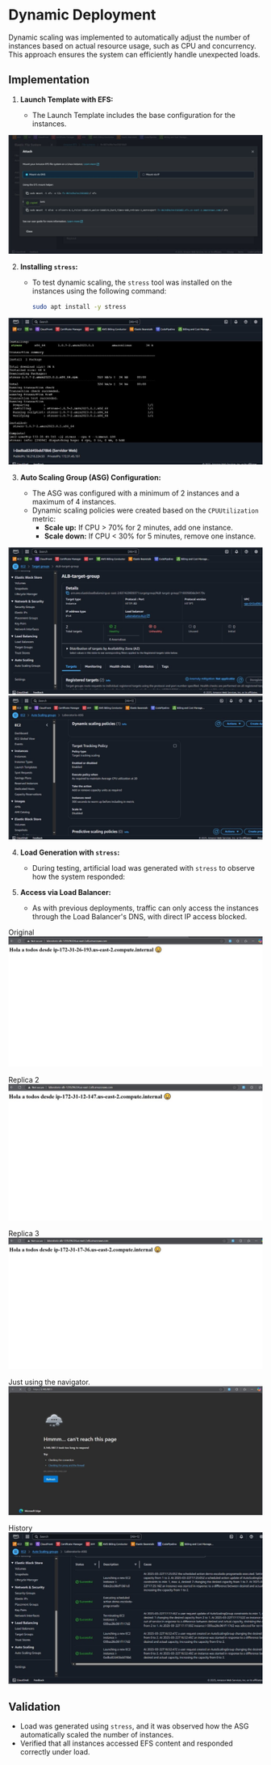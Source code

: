 # Dynamic Deployment

Dynamic scaling was implemented to automatically adjust the number of instances based on actual resource usage, such as CPU and concurrency. This approach ensures the system can efficiently handle unexpected loads.

## Implementation

1. **Launch Template with EFS:**

   - The Launch Template includes the base configuration for the instances.

![EFS Configuration](../images/EFS.jpg)

2. **Installing `stress`:**

   - To test dynamic scaling, the `stress` tool was installed on the instances using the following command:
     ```bash
     sudo apt install -y stress
     ```

![Stress Instane](../images/stress_instance.jpg)

3. **Auto Scaling Group (ASG) Configuration:**

   - The ASG was configured with a minimum of 2 instances and a maximum of 4 instances.
   - Dynamic scaling policies were created based on the `CPUUtilization` metric:
     - **Scale up:** If CPU > 70% for 2 minutes, add one instance.
     - **Scale down:** If CPU < 30% for 5 minutes, remove one instance.

![Target group Dynamic](../images/target_group_dynamic.jpg)
![Dynamic scaling policies ](../images/dynamic_scaling.jpg)

4. **Load Generation with `stress`:**

   - During testing, artificial load was generated with `stress` to observe how the system responded:

5. **Access via Load Balancer:**
   - As with previous deployments, traffic can only access the instances through the Load Balancer's DNS, with direct IP access blocked.

Original
![Instance 1](../images/instance_1.jpg)

Replica 2
![Instance 2](../images/instance_2.jpg)

Replica 3
![Instance 3](../images/instance_3.jpg)

Just using the navigator.
![Via Navigator](../images/navegator.jpg)

History
![History](../images/historial_dymc.jpg)

## Validation

- Load was generated using `stress`, and it was observed how the ASG automatically scaled the number of instances.
- Verified that all instances accessed EFS content and responded correctly under load.
